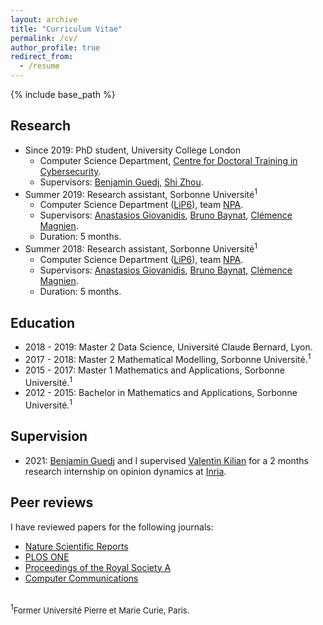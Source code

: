```yaml
---
layout: archive
title: "Curriculum Vitae"
permalink: /cv/
author_profile: true
redirect_from:
  - /resume
---
```


{% include base_path %}

## Research
* Since 2019: PhD student, University College London	
	* Computer Science Department, [Centre for Doctoral Training in Cybersecurity](https://www.ucl.ac.uk/computer-science/study/postgraduate-research/centre-doctoral-training-cybersecurity). 
	* Supervisors: [Benjamin Guedj](https://bguedj.github.io/), [Shi Zhou](https://wp.cs.ucl.ac.uk/shizhou/).
* Summer 2019: Research assistant, Sorbonne Université<sup>1</sup>
	* Computer Science Department ([LiP6](https://www.lip6.fr/)), team [NPA](https://www-npa.lip6.fr/).
	* Supervisors: [Anastasios Giovanidis](https://anastasiosgiovanidis.net/), [Bruno Baynat](https://www.lip6.fr/actualite/personnes-fiche.php?ident=P144), [Clémence Magnien](https://www-complexnetworks.lip6.fr/~magnien/).
	* Duration: 5 months.
* Summer 2018: Research assistant, Sorbonne Université<sup>1</sup>
	* Computer Science Department ([LiP6](https://www.lip6.fr/)), team [NPA](https://www-npa.lip6.fr/).
	* Supervisors: [Anastasios Giovanidis](https://anastasiosgiovanidis.net/), [Bruno Baynat](https://www.lip6.fr/actualite/personnes-fiche.php?ident=P144), [Clémence Magnien](https://www-complexnetworks.lip6.fr/~magnien/).
	* Duration: 5 months.

## Education
* 2018 - 2019: Master 2 Data Science, Université Claude Bernard, Lyon.
* 2017 - 2018: Master 2 Mathematical Modelling, Sorbonne Université.<sup>1</sup>
* 2015 - 2017: Master 1 Mathematics and Applications, Sorbonne Université.<sup>1</sup>
* 2012 - 2015: Bachelor in Mathematics and Applications, Sorbonne Université.<sup>1</sup>

## Supervision
* 2021: [Benjamin Guedj](https://bguedj.github.io/) and I supervised [Valentin Kilian](https://valentinkil.github.io/) for a 2 months research internship on opinion dynamics at [Inria](https://www.inria.fr/en).

## Peer reviews
I have reviewed papers for the following journals:
* [Nature Scientific Reports](https://www.nature.com/srep/)
* [PLOS ONE](https://journals.plos.org/plosone/)
* [Proceedings of the Royal Society A](https://royalsocietypublishing.org/journal/rspa)
* [Computer Communications](https://www.journals.elsevier.com/computer-communications)

<br />
<sup>1</sup><font size="2">Former Université Pierre et Marie Curie, Paris.</font> 
